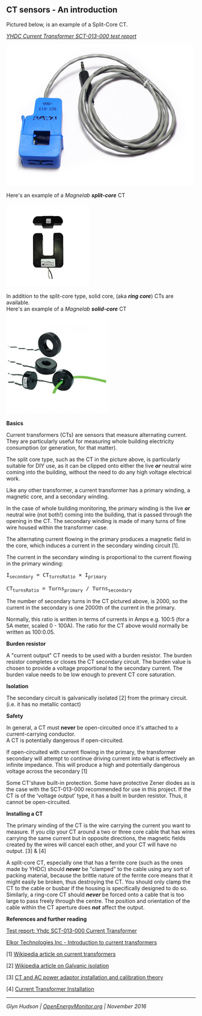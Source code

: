 ## CT sensors - An introduction


Pictured below, is an example of a Split-Core CT.

<u>_[YHDC Current Transformer SCT-013-000 test report](https://openenergymonitor.org/emon/buildingblocks/report-yhdc-sct-013-000-current-transformer)_</u>

![](files/current100a.jpg)

Here's an example of a _Magnelab_ _**split-core**_ CT

![](files/SCT-1250_CT.jpg)

In addition to the split-core type, solid core, (aka _**ring core**_) CTs are available.  
Here's an example of a _Magnelab **solid-core**_ CT  
![](files/solid_core_ct.jpg)

**Basics**

Current transformers (CTs) are sensors that measure alternating current. They are particularly useful for measuring whole building electricity consumption (or generation, for that matter).

The split core type, such as the CT in the picture above, is particularly suitable for DIY use, as it can be clipped onto either the live **_or_** neutral wire coming into the building, without the need to do any high voltage electrical work.

Like any other transformer, a current transformer has a primary winding, a magnetic core, and a secondary winding.

In the case of whole building monitoring, the primary winding is the live _**or**_ neutral wire (not both!) coming into the building, that is passed through the opening in the CT. The secondary winding is made of many turns of fine wire housed within the transformer case.

The alternating current flowing in the primary produces a magnetic field in the core, which induces a current in the secondary winding circuit [1].

The current in the secondary winding is proportional to the current flowing in the primary winding:

<pre>I<sub>secondary</sub> = CT<sub>turnsRatio</sub> × I<sub>primary</sub>

CT<sub>turnsRatio</sub> = Turns<sub>primary</sub> / Turns<sub>secondary</sub></pre>

The number of secondary turns in the CT pictured above, is 2000, so the current in the secondary is one 2000th of the current in the primary.

Normally, this ratio is written in terms of currents in Amps e.g. 100:5 (for a 5A meter, scaled 0 - 100A). The ratio for the CT above would normally be written as 100:0.05.

**Burden resistor**

A "current output" CT needs to be used with a burden resistor. The burden resistor completes or closes the CT secondary circuit. The burden value is chosen to provide a voltage proportional to the secondary current. The burden value needs to be low enough to prevent CT core saturation.

**Isolation**

The secondary circuit is galvanically isolated [2] from the primary circuit. (i.e. it has no metallic contact)

**Safety**

In general, a CT must **never** be open-circuited once it's attached to a current-carrying conductor.  
A CT is potentially dangerous if open-circuited.

If open-circuited with current flowing in the primary, the transformer secondary will attempt to continue driving current into what is effectively an infinite impedance. This will produce a high and potentially dangerous voltage across the secondary [1]

Some CT'shave built-in protection. Some have protective Zener diodes as is the case with the SCT-013-000 recommended for use in this project. If the CT is of the 'voltage output' type, it has a built in burden resistor. Thus, it cannot be open-circuited.

**Installing a CT**

The primary winding of the CT is the wire carrying the current you want to measure. If you clip your CT around a two or three core cable that has wires carrying the same current but in opposite directions, the magnetic fields created by the wires will cancel each other, and your CT will have no output. [3] & [4]

A split-core CT, especially one that has a ferrite core (such as the ones made by YHDC) should _**never**_ be "clamped" to the cable using any sort of packing material, because the brittle nature of the ferrite core means that it might easily be broken, thus destroying the CT. You should only clamp the CT to the cable or busbar if the housing is specifically designed to do so. Similarly, a ring-core CT should **_never_** be forced onto a cable that is too large to pass freely through the centre. The position and orientation of the cable within the CT aperture does **_not_** affect the output.

**References and further reading**

[Test report: Yhdc SCT-013-000 Current Transformer](https://openenergymonitor.org/emon/buildingblocks/report-yhdc-sct-013-000-current-transformer "Report: Yhdc SCT-013-000 Current Transformer")

[Elkor Technologies Inc - Introduction to current transformers](https://www.elkor.net/pdfs/AN0305-Current_Transformers.pdf)

[1] [Wikipedia article on current transformers](https://en.wikipedia.org/wiki/Current_transformer)

[2] [Wikipedia article on Galvanic isolation](https://en.wikipedia.org/wiki/Galvanic_isolation)

[3] [CT and AC power adaptor installation and calibration theory](https://openenergymonitor.org/emon/buildingblocks/ct-and-ac-power-adaptor-installation-and-calibration-theory "CT and AC power adaptor installation and calibration theory")

[4] [Current Transformer Installation](https://openenergymonitor.org/emon/Current_Transformer_Installation "Current Transformer Installation")

***

*Glyn Hudson | [OpenEnergyMonitor.org](https://openenergymonitor.org) | November 2016*
